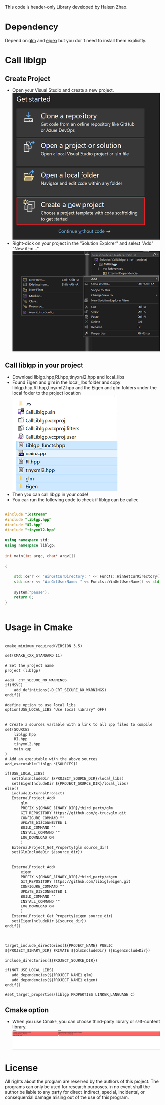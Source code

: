 This code is header-only Library developed by Haisen Zhao.

# Dependency

Depend on [glm](https://github.com/g-truc/glm.git) and [eigen](https://github.com/libigl/eigen.git) but you don't need to install them explicitly.


# Call liblgp

## Create Project
- Open your Visual Studio and create a new project.![image-create_a_new_project](images/image-create_a_new_project.png)
- Right-click on your project in the "Solution Explorer" and select "Add" "New item..."![add-item](images/add-item.png)

## Call liblgp in your project
- Download liblgp.hpp,RI.hpp,tinyxml2.hpp and local\_libs
- Found Eigen and glm in the local_libs folder and copy liblgp.hpp,RI.hpp,tinyxml2.hpp and the Eigen and glm folders under the local folder to the project location  
![move_file](images/move_file.png)
- Then you can call liblgp in your code!
- You can run the following code to check if liblgp can be called

```cpp

#include "iostream"
#include "liblgp.hpp"
#include "RI.hpp"
#include "tinyxml2.hpp"

using namespace std;
using namespace liblgp;

int main(int argc, char* argv[])

{

	std::cerr << "WinGetCurDirectory: " << Functs::WinGetCurDirectory() << std::endl;
	std::cerr << "WinGetUserName: " << Functs::WinGetUserName() << std::endl;
	
	system("pause");
	return 0;
}
 
```


# Usage in Cmake

```

cmake_minimum_required(VERSION 3.5)

set(CMAKE_CXX_STANDARD 11)

# Set the project name
project (liblgp)

#add _CRT_SECURE_NO_WARNINGS
if(MSVC)
    add_definitions(-D_CRT_SECURE_NO_WARNINGS)
endif()

#define option to use local libs
option(USE_LOCAL_LIBS "Use local library" OFF)


# Create a sources variable with a link to all cpp files to compile
set(SOURCES
    liblgp.hpp
    RI.hpp
    tinyxml2.hpp
    main.cpp
)
# Add an executable with the above sources
add_executable(liblgp ${SOURCES})

if(USE_LOCAL_LIBS)
   set(GlmIncludeDir ${PROJECT_SOURCE_DIR}/local_libs)
   set(EigenIncludeDir ${PROJECT_SOURCE_DIR}/local_libs)
else()
   include(ExternalProject)
   ExternalProject_Add(
       glm
       PREFIX ${CMAKE_BINARY_DIR}/third_party/glm
       GIT_REPOSITORY https://github.com/g-truc/glm.git
       CONFIGURE_COMMAND ""
   	   UPDATE_DISCONNECTED 1
       BUILD_COMMAND ""
       INSTALL_COMMAND ""
       LOG_DOWNLOAD ON
       )
   ExternalProject_Get_Property(glm source_dir)
   set(GlmIncludeDir ${source_dir})


   ExternalProject_Add(
       eigen
       PREFIX ${CMAKE_BINARY_DIR}/third_party/eigen
       GIT_REPOSITORY https://github.com/libigl/eigen.git
       CONFIGURE_COMMAND ""
	   UPDATE_DISCONNECTED 1
       BUILD_COMMAND ""
       INSTALL_COMMAND ""
       LOG_DOWNLOAD ON
       )
   ExternalProject_Get_Property(eigen source_dir)
   set(EigenIncludeDir ${source_dir})
endif()



target_include_directories(${PROJECT_NAME} PUBLIC ${PROJECT_BINARY_DIR} PRIVATE ${GlmIncludeDir} ${EigenIncludeDir})

include_directories(${PROJECT_SOURCE_DIR})

if(NOT USE_LOCAL_LIBS)
   add_dependencies(${PROJECT_NAME} glm)
   add_dependencies(${PROJECT_NAME} eigen)
endif()

#set_target_properties(liblgp PROPERTIES LINKER_LANGUAGE C)

```
## Cmake option
- When you use Cmake, you can choose third-party library or self-content library.![cmake_option](images/cmake_option.png)

# License
All rights about the program are reserved by the authors of this project. The programs can only be used for research purposes. In no event shall the author be liable to any party for direct, indirect, special, incidental, or consequential damage arising out of the use of this program.
